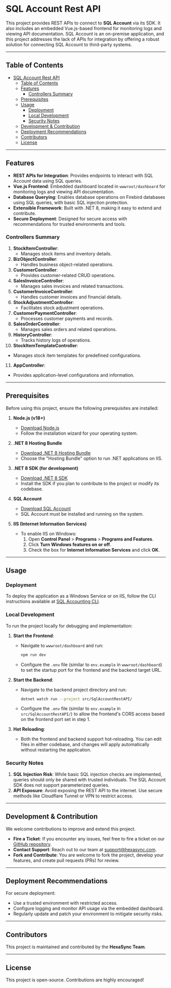 # SQL Account Rest API

This project provides REST APIs to connect to **SQL Account** via its SDK. It also includes an embedded Vue.js-based frontend for monitoring logs and viewing API documentation. SQL Account is an on-premise application, and this project addresses the lack of APIs for integration by offering a robust solution for connecting SQL Account to third-party systems.

---

## Table of Contents

- [SQL Account Rest API](#sql-account-rest-api)
  - [Table of Contents](#table-of-contents)
  - [Features](#features)
    - [Controllers Summary](#controllers-summary)
  - [Prerequisites](#prerequisites)
  - [Usage](#usage)
    - [Deployment](#deployment)
    - [Local Development](#local-development)
    - [Security Notes](#security-notes)
  - [Development \& Contribution](#development--contribution)
  - [Deployment Recommendations](#deployment-recommendations)
  - [Contributors](#contributors)
  - [License](#license)

---

## Features

- **REST APIs for Integration**: Provides endpoints to interact with SQL Account data using SQL queries.
- **Vue.js Frontend**: Embedded dashboard located in `wwwroot/dashboard` for monitoring logs and viewing API documentation.
- **Database Querying**: Enables database operations on Firebird databases using SQL queries, with basic SQL injection protection.
- **Extensible Framework**: Built with .NET 8, making it easy to extend and contribute.
- **Secure Deployment**: Designed for secure access with recommendations for trusted environments and tools.

### Controllers Summary

1. **StockItemController**:
   - Manages stock items and inventory details.
2. **BizObjectController**:
   - Handles business object-related operations.
3. **CustomerController**:
   - Provides customer-related CRUD operations.
4. **SalesInvoiceController**:
   - Manages sales invoices and related transactions.
5. **CustomerInvoiceController**:
   - Handles customer invoices and financial details.
6. **StockAdjustmentController**:
   - Facilitates stock adjustment operations.
7. **CustomerPaymentController**:
   - Processes customer payments and records.
8. **SalesOrderController**:
   - Manages sales orders and related operations.
9. **HistoryController**:
   - Tracks history logs of operations.
10. **StockItemTemplateController**:
   - Manages stock item templates for predefined configurations.
11. **AppController**:
   - Provides application-level configurations and information.

---

## Prerequisites

Before using this project, ensure the following prerequisites are installed:

1. **Node.js (v18+)**  
   - [Download Node.js](https://nodejs.org/)
   - Follow the installation wizard for your operating system.

2. **.NET 8 Hosting Bundle**  
   - [Download .NET 8 Hosting Bundle](https://dotnet.microsoft.com/download/dotnet/8.0)  
   - Choose the "Hosting Bundle" option to run .NET applications on IIS.

3. **.NET 8 SDK (for development)**  
   - [Download .NET 8 SDK](https://dotnet.microsoft.com/download/dotnet/8.0)  
   - Install the SDK if you plan to contribute to the project or modify its codebase.

4. **SQL Account**  
   - [Download SQL Account](https://www.sql.com.my/products/)  
   - SQL Account must be installed and running on the system.

5. **IIS (Internet Information Services)**  
   - To enable IIS on Windows:
     1. Open **Control Panel** > **Programs** > **Programs and Features**.
     2. Click **Turn Windows features on or off**.
     3. Check the box for **Internet Information Services** and click **OK**.

---

## Usage

### Deployment

To deploy the application as a Windows Service or on IIS, follow the CLI instructions available at [SQL Accounting CLI](https://github.com/beehexacorp/sql-accounting-cli).

### Local Development

To run the project locally for debugging and implementation:

1. **Start the Frontend**:
   - Navigate to `wwwroot/dashboard` and run:
     ```bash
     npm run dev
     ```
   - Configure the `.env` file (similar to `env.example` in `wwwroot/dashboard`) to set the startup port for the frontend and the backend target URL.

2. **Start the Backend**:
   - Navigate to the backend project directory and run:
     ```bash
     dotnet watch run --project src/SqlAccountRestAPI/
     ```
   - Configure the `.env` file (similar to `env.example` in `src/SqlAccountRestAPI/`) to allow the frontend's CORS access based on the frontend port set in step 1.

3. **Hot Reloading**:
   - Both the frontend and backend support hot-reloading. You can edit files in either codebase, and changes will apply automatically without restarting the application.

### Security Notes

1. **SQL Injection Risk**: While basic SQL injection checks are implemented, queries should only be shared with trusted individuals. The SQL Account SDK does not support parameterized queries.
2. **API Exposure**: Avoid exposing the REST API to the internet. Use secure methods like Cloudflare Tunnel or VPN to restrict access.

---

## Development & Contribution

We welcome contributions to improve and extend this project.

- **Fire a Ticket**: If you encounter any issues, feel free to fire a ticket on our [GitHub repository](https://github.com/beehexacorp/sql-accounting-cli).
- **Contact Support**: Reach out to our team at [support@hexasync.com](mailto:support@hexasync.com).
- **Fork and Contribute**: You are welcome to fork the project, develop your features, and create pull requests (PRs) for review.

---

## Deployment Recommendations

For secure deployment:

- Use a trusted environment with restricted access.
- Configure logging and monitor API usage via the embedded dashboard.
- Regularly update and patch your environment to mitigate security risks.

---

## Contributors

This project is maintained and contributed by the **HexaSync Team**.

---

## License

This project is open-source. Contributions are highly encouraged!
